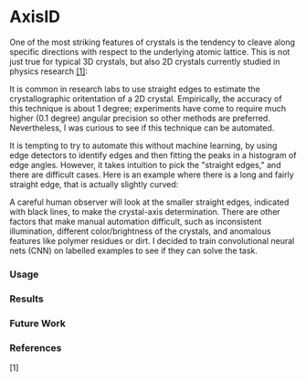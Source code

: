 # AxisID
One of the most striking features of crystals is the tendency to cleave along specific directions with respect to the underlying atomic lattice. This is not just true for typical 3D crystals, but also 2D crystals currently studied in physics research [[1]](#1):

It is common in research labs to use straight edges to estimate the crystallographic oritentation of a 2D crystal. Empirically, the accuracy of this technique is about 1 degree; experiments have come to require much higher (0.1 degree) angular precision so other methods are preferred. Nevertheless, I was curious to see if this technique can be automated. 

It is tempting to try to automate this without machine learning, by using edge detectors to identify edges and then fitting the peaks in a histogram of edge angles. However, it takes intuition to pick the "straight edges," and there are difficult cases. Here is an example where there is a long and fairly straight edge, that is actually slightly curved:

A careful human observer will look at the smaller straight edges, indicated with black lines, to make the crystal-axis determination. There are other factors that make manual automation difficult, such as inconsistent illumination, different color/brightness of the crystals, and anomalous features like polymer residues or dirt. I decided to train convolutional neural nets (CNN) on labelled examples to see if they can solve the task. 

### Usage

### Results

### Future Work

### References

<a id="1">[1]</a> 
